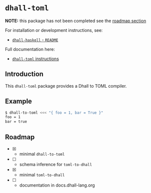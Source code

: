 # `dhall-toml`

**NOTE:** this package has not been completed see the
[roadmap section](#roadmap)

For installation or development instructions, see:

* [`dhall-haskell` - `README`](https://github.com/dhall-lang/dhall-haskell/blob/master/README.md)

Full documentation here:

* [`dhall-toml` instructions](https://hackage.haskell.org/package/dhall-toml/docs/Dhall-Toml.html)

## Introduction

This `dhall-toml` package provides a Dhall to TOML compiler.

## Example

```bash
$ dhall-to-toml <<< "{ foo = 1, bar = True }"
foo = 1
bar = true
```

## Roadmap
* [x] - minimal `dhall-to-toml`
* [ ] - schema inference for `toml-to-dhall`
* [x] - minimal `toml-to-dhall`
* [ ] - documentation in docs.dhall-lang.org

